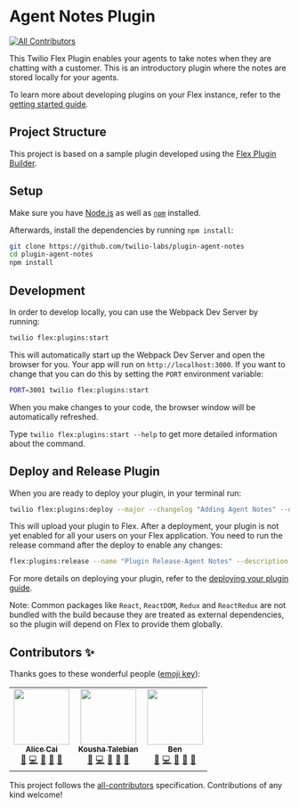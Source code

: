 # Agent Notes Plugin
<!-- ALL-CONTRIBUTORS-BADGE:START - Do not remove or modify this section -->
[![All Contributors](https://img.shields.io/badge/all_contributors-3-orange.svg?style=flat-square)](#contributors-)
<!-- ALL-CONTRIBUTORS-BADGE:END -->

This Twilio Flex Plugin enables your agents to take notes when they are chatting with a customer. This is an introductory plugin where the notes are stored locally for your agents.

To learn more about developing plugins on your Flex instance, refer to the [getting started guide](https://www.twilio.com/docs/flex/quickstart/getting-started-plugin).

## Project Structure

This project is based on a sample plugin developed using the [Flex Plugin Builder](https://github.com/twilio/flex-plugin-builder).

## Setup

Make sure you have [Node.js](https://nodejs.org) as well as [`npm`](https://npmjs.com) installed.

Afterwards, install the dependencies by running `npm install`:

```bash
git clone https://github.com/twilio-labs/plugin-agent-notes
cd plugin-agent-notes
npm install
```

## Development

In order to develop locally, you can use the Webpack Dev Server by running:

```bash
twilio flex:plugins:start
```

This will automatically start up the Webpack Dev Server and open the browser for you. Your app will run on `http://localhost:3000`. If you want to change that you can do this by setting the `PORT` environment variable:

```bash
PORT=3001 twilio flex:plugins:start
```

When you make changes to your code, the browser window will be automatically refreshed.

Type `twilio flex:plugins:start --help` to get more detailed information about the command.

## Deploy and Release Plugin

When you are ready to deploy your plugin, in your terminal run:

```bash
twilio flex:plugins:deploy --major --changelog "Adding Agent Notes" --description "Ability for agents to take notes"
```

This will upload your plugin to Flex. After a deployment, your plugin is not yet enabled for all your users on your Flex application. You need to run the release command after the deploy to enable any changes:


```bash
flex:plugins:release --name "Plugin Release-Agent Notes" --description "Enabling plugin agent notes" --plugin plugin-agent-notes@latest
```

For more details on deploying your plugin, refer to the [deploying your plugin guide](https://www.twilio.com/docs/flex/developer/plugins/cli/deploy-and-release).

Note: Common packages like `React`, `ReactDOM`, `Redux` and `ReactRedux` are not bundled with the build because they are treated as external dependencies, so the plugin will depend on Flex to provide them globally.

## Contributors ✨

Thanks goes to these wonderful people ([emoji key](https://allcontributors.org/docs/en/emoji-key)):

<!-- ALL-CONTRIBUTORS-LIST:START - Do not remove or modify this section -->
<!-- prettier-ignore-start -->
<!-- markdownlint-disable -->
<table>
  <tr>
    <td align="center"><a href="https://github.com/ahcai"><img src="https://avatars.githubusercontent.com/u/4912483?v=4?s=100" width="100px;" alt=""/><br /><sub><b>Alice Cai</b></sub></a><br /><a href="https://github.com/twilio-labs/plugin-agent-notes/issues?q=author%3Aahcai" title="Bug reports">🐛</a> <a href="https://github.com/twilio-labs/plugin-agent-notes/commits?author=ahcai" title="Code">💻</a> <a href="https://github.com/twilio-labs/plugin-agent-notes/commits?author=ahcai" title="Documentation">📖</a> <a href="#design-ahcai" title="Design">🎨</a> <a href="#question-ahcai" title="Answering Questions">💬</a></td>
    <td align="center"><a href="https://github.com/ktalebian"><img src="https://avatars.githubusercontent.com/u/2308915?v=4?s=100" width="100px;" alt=""/><br /><sub><b>Kousha Talebian</b></sub></a><br /><a href="https://github.com/twilio-labs/plugin-agent-notes/issues?q=author%3Aktalebian" title="Bug reports">🐛</a> <a href="https://github.com/twilio-labs/plugin-agent-notes/commits?author=ktalebian" title="Code">💻</a> <a href="https://github.com/twilio-labs/plugin-agent-notes/commits?author=ktalebian" title="Documentation">📖</a> <a href="#design-ktalebian" title="Design">🎨</a> <a href="#question-ktalebian" title="Answering Questions">💬</a></td>
    <td align="center"><a href="https://github.com/betson"><img src="https://avatars.githubusercontent.com/u/4079975?v=4?s=100" width="100px;" alt=""/><br /><sub><b>Ben</b></sub></a><br /><a href="https://github.com/twilio-labs/plugin-agent-notes/issues?q=author%3Abetson" title="Bug reports">🐛</a> <a href="https://github.com/twilio-labs/plugin-agent-notes/commits?author=betson" title="Code">💻</a> <a href="https://github.com/twilio-labs/plugin-agent-notes/commits?author=betson" title="Documentation">📖</a> <a href="#design-betson" title="Design">🎨</a> <a href="#question-betson" title="Answering Questions">💬</a></td>
  </tr>
</table>

<!-- markdownlint-restore -->
<!-- prettier-ignore-end -->

<!-- ALL-CONTRIBUTORS-LIST:END -->

This project follows the [all-contributors](https://github.com/all-contributors/all-contributors) specification. Contributions of any kind welcome!